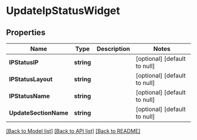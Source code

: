 # UpdateIpStatusWidget

## Properties
Name | Type | Description | Notes
------------ | ------------- | ------------- | -------------
**IPStatusIP** | **string** |  | [optional] [default to null]
**IPStatusLayout** | **string** |  | [optional] [default to null]
**IPStatusName** | **string** |  | [optional] [default to null]
**UpdateSectionName** | **string** |  | [optional] [default to null]

[[Back to Model list]](../README.md#documentation-for-models) [[Back to API list]](../README.md#documentation-for-api-endpoints) [[Back to README]](../README.md)

